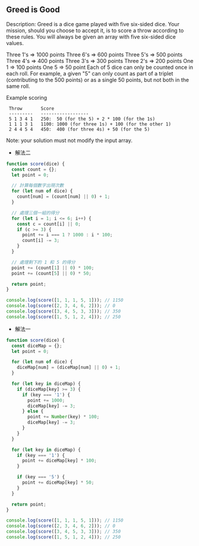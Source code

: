 ## Greed is Good

Description:
Greed is a dice game played with five six-sided dice. Your mission, should you choose to accept it, is to score a throw according to these rules. You will always be given an array with five six-sided dice values.

Three 1's => 1000 points
Three 6's => 600 points
Three 5's => 500 points
Three 4's => 400 points
Three 3's => 300 points
Three 2's => 200 points
One 1 => 100 points
One 5 => 50 point
Each of 5 dice can only be counted once in each roll. For example, a given "5" can only count as part of a triplet (contributing to the 500 points) or as a single 50 points, but not both in the same roll.

Example scoring

```table
 Throw       Score
 ---------   ------------------
 5 1 3 4 1   250:  50 (for the 5) + 2 * 100 (for the 1s)
 1 1 1 3 1   1100: 1000 (for three 1s) + 100 (for the other 1)
 2 4 4 5 4   450:  400 (for three 4s) + 50 (for the 5)
```

Note: your solution must not modify the input array.

- 解法二

```js
function score(dice) {
  const count = {};
  let point = 0;

  // 計算每個數字出現次數
  for (let num of dice) {
    count[num] = (count[num] || 0) + 1;
  }

  // 處理三個一組的得分
  for (let i = 1; i <= 6; i++) {
    const c = count[i] || 0;
    if (c >= 3) {
      point += i === 1 ? 1000 : i * 100;
      count[i] -= 3;
    }
  }

  // 處理剩下的 1 和 5 的得分
  point += (count[1] || 0) * 100;
  point += (count[5] || 0) * 50;

  return point;
}

console.log(score([1, 1, 1, 5, 1])); // 1150
console.log(score([2, 3, 4, 6, 2])); // 0
console.log(score([3, 4, 5, 3, 3])); // 350
console.log(score([1, 5, 1, 2, 4])); // 250
```

- 解法一

```js
function score(dice) {
  const diceMap = {};
  let point = 0;

  for (let num of dice) {
    diceMap[num] = (diceMap[num] || 0) + 1;
  }

  for (let key in diceMap) {
    if (diceMap[key] >= 3) {
      if (key === '1') {
        point += 1000;
        diceMap[key] -= 3;
      } else {
        point += Number(key) * 100;
        diceMap[key] -= 3;
      }
    }
  }

  for (let key in diceMap) {
    if (key === '1') {
      point += diceMap[key] * 100;
    }

    if (key === '5') {
      point += diceMap[key] * 50;
    }
  }

  return point;
}

console.log(score([1, 1, 1, 5, 1])); // 1150
console.log(score([2, 3, 4, 6, 2])); // 0
console.log(score([3, 4, 5, 3, 3])); // 350
console.log(score([1, 5, 1, 2, 4])); // 250
```

